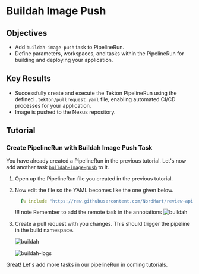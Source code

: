 # Buildah Image Push

## Objectives

- Add `buildah-image-push` task to PipelineRun.
- Define parameters, workspaces, and tasks within the PipelineRun for building and deploying your application.

## Key Results

- Successfully create and execute the Tekton PipelineRun using the defined `.tekton/pullrequest.yaml` file, enabling automated CI/CD processes for your application.
- Image is pushed to the Nexus repository.

## Tutorial

### Create PipelineRun with Buildah Image Push Task

You have already created a PipelineRun in the previous tutorial. Let's now add another task [`buildah-image-push`](https://github.com/stakater-tekton-catalog/buildah-image-push) to it.

1. Open up the PipelineRun file you created in the previous tutorial.
1. Now edit the file so the YAML becomes like the one given below.

    ```yaml
      {% include "https://raw.githubusercontent.com/NordMart/review-api/main/.tekton/buildah_image_push.yaml" %}
    ```

    !!! note
        Remember to add the remote task in the annotations
        ![buildah](images/buildah.png)

1. Create a pull request with you changes. This should trigger the pipeline in the build namespace.

    ![buildah](images/buildah.png)

    ![buildah-logs](images/buildah-logs.png)

Great! Let's add more tasks in our pipelineRun in coming tutorials.
